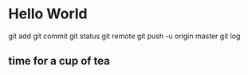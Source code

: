 # Hello World
git add
git commit
git status
git remote
git push -u origin master
git log
## time for a cup of tea
